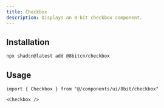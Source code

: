 ```yaml
---
title: Checkbox
description: Displays an 8-bit checkbox component.
---
```


## Installation

```bash
npx shadcn@latest add @8bitcn/checkbox
```

## Usage

```tsx showLineNumbers
import { Checkbox } from "@/components/ui/8bit/checkbox"
```

```tsx showLineNumbers
<Checkbox />
```
